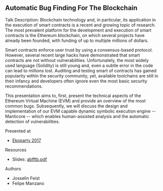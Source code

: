 ## Automatic Bug Finding For The Blockchain

Talk Description:
Blockchain technology and, in particular, its application in the execution of smart contracts is a recent and growing topic of research. The most prevalent platform for the development and execution of smart contracts is the Ethereum blockchain, on which several projects have already been founded, with funding of up to multiple millions of dollars.

Smart contracts enforce user trust by using a consensus-based protocol. However, several recent large hacks have demonstrated that smart contracts are not without vulnerabilities. Unfortunately, the most widely used language (Solidity) is still young and, even a subtle error in the code can lead to millions lost. Auditing and testing smart of contracts has gained popularity within the security community, yet, available toolchains are still in their infancy and developers often ignore even the most basic security recommendations.

This presentation aims to, first, present the technical aspects of the Ethereum Virtual Machine (EVM) and provide an overview of the most common bugs. Subsequently, we will discuss the design and implementation of our EVM capable dynamic symbolic execution engine -- Manticore -- which enables human-assisted analysis and the automatic detection of vulnerabilities.


Presented at

* [Ekoparty 2017](https://ekoparty.org/)

Resources

* Slides: [abfftb.pdf](https://github.com/trailofbits/presentations/blob/master/Automatic%20Bug-Finding%20for%20the%20Blockchain/abfftb.pdf)

Authors
* Josselin Feist 
* Felipe Manzano

